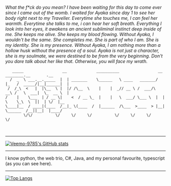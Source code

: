 *What the f\*ck do you mean? I have been waiting for this day to come ever since I came out of the womb. I waited for Ayaka since day 1 to see her body right next to my Traveller. Everytime she touches me, I can feel her warmth. Everytime she talks to me, i can hear her soft breath. Everything I look into her eyes, it awakens an ancient subliminal instinct deep inside of me. She keeps me alive. She keeps my blood flowing. Without Ayaka, I wouldn't be the same. She completes me. She is part of who I am. She is my identity. She is my presence. Without Ayaka, I am nothing more than a hollow husk without the presence of a soul. Ayaka is not just a character, she is my soulmate, we were destined to be from the very beginning. Don't you dare talk about her like that. Otherwise, you will face my wrath.*
```
   _____                 __             __________                 __      ________.__       .__   
  /  _  \ ___.__._____  |  | _______    \______   \ ____   _______/  |_   /  _____/|__|______|  |  
 /  /_\  <   |  |\__  \ |  |/ /\__  \    |    |  _// __ \ /  ___/\   __\ /   \  ___|  \_  __ \  |  
/    |    \___  | / __ \|    <  / __ \_  |    |   \  ___/ \___ \  |  |   \    \_\  \  ||  | \/  |__
\____|__  / ____|(____  /__|_ \(____  /  |______  /\___  >____  > |__|    \______  /__||__|  |____/
        \/\/          \/     \/     \/          \/     \/     \/                 \/                              
```
<br><hr>
[![Veemo-9785's GitHub stats](https://github-readme-stats.vercel.app/api?username=Veemo-9785)](https://github.com/anuraghazra/github-readme-stats)
<br><hr>
I know python, the web trio, C#, Java, and my personal favourite, typescript (as you can see here).
<br><hr>
[![Top Langs](https://github-readme-stats.vercel.app/api/top-langs/?username=Veemo-9785)](https://github.com/anuraghazra/github-readme-stats)
